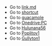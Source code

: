 * Go to [link.md](https://gitlab.com/rajeb73730/Amit)
* Go to [shortcut](https://github.com/amitstudydude/amitstudydude/blob/main/secrets.md)
* Go to [guacamole](https://github.com/amitstudydude/guacamole)
* Go to [Onedrive:PC](https://1drv.ms/f/c/6009554e531a72de/EhqUQeK005FEn4QPA8NjLaoBdKFpQh_qL8Zl0yLFF5byUQ)
* Go to [Hulunana56](https://github.com/hulunana56/Pilot)
* Go to [Poplitov1](github.com/poplitov1)
* Go to [Gullyton1](github.com/gullyton1)
